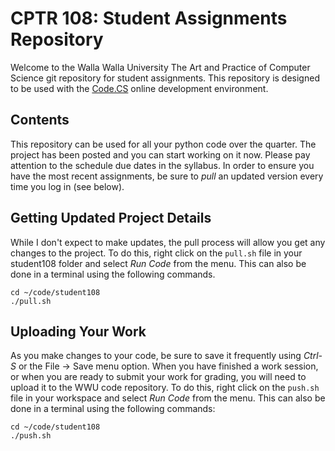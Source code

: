 # CPTR 108: Student Assignments Repository

Welcome to the Walla Walla University The Art and Practice of Computer Science git repository for student assignments.
This repository is designed to be used with the [Code.CS](http://code.cs.wallawalla.edu/) online development environment. 


## Contents

This repository can be used for all your python code over the quarter.
The project has been posted and you can start working on it now.
Please pay attention to the schedule due dates in the syllabus.
In order to ensure you have the most recent assignments, be sure to *pull* an updated version every time you log in (see below).


## Getting Updated Project Details

While I don't expect to make updates, the pull process will allow you get any changes to the project.
To do this, right click on the `pull.sh` file in your student108 folder and select *Run Code* from the menu.
This can also be done in a terminal using the following commands.

```{bash}
cd ~/code/student108
./pull.sh
```

## Uploading Your Work

As you make changes to your code, be sure to save it frequently using *Ctrl-S* or the File -> Save menu option.
When you have finished a work session, or when you are ready to submit your work for grading, you will need to upload it to the WWU code repository.
To do this, right click on the `push.sh` file in your workspace and select *Run Code* from the menu.
This can also be done in a terminal using the following commands:

```{bash}
cd ~/code/student108
./push.sh
```
